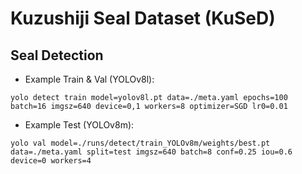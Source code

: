 # Kuzushiji Seal Dataset (KuSeD)

## Seal Detection
* Example Train & Val (YOLOv8l):
```
yolo detect train model=yolov8l.pt data=./meta.yaml epochs=100 batch=16 imgsz=640 device=0,1 workers=8 optimizer=SGD lr0=0.01
```
* Example Test (YOLOv8m):
```
yolo val model=./runs/detect/train_YOLOv8m/weights/best.pt data=./meta.yaml split=test imgsz=640 batch=8 conf=0.25 iou=0.6 device=0 workers=4
```
